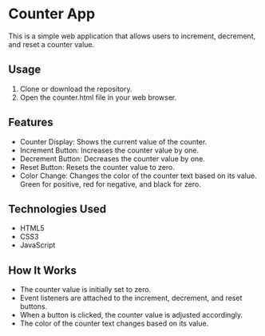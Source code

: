# Counter App
This is a simple web application that allows users to increment, decrement, and reset a counter value.

## Usage
1. Clone or download the repository.
2. Open the counter.html file in your web browser.

## Features
* Counter Display: Shows the current value of the counter.
* Increment Button: Increases the counter value by one.
* Decrement Button: Decreases the counter value by one.
* Reset Button: Resets the counter value to zero.
* Color Change: Changes the color of the counter text based on its value. Green for positive, red for negative, and black for zero.

## Technologies Used
* HTML5
* CSS3
* JavaScript

## How It Works
* The counter value is initially set to zero.
* Event listeners are attached to the increment, decrement, and reset buttons.
* When a button is clicked, the counter value is adjusted accordingly.
* The color of the counter text changes based on its value.
